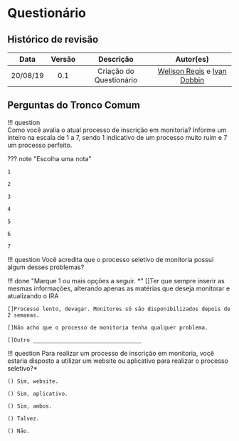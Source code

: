 # Questionário

## Histórico de revisão

| Data | Versão | Descrição | Autor(es)|
|:----:|:------:|:---------:|:--------:|
| 20/08/19 | 0.1 | Criação do Questionário| [Welison Regis](https://github.com/WelisonR) e [Ivan Dobbin](https://github.com/darmsDD) |


## Perguntas do Tronco Comum

!!! question  
    Como você avalia o atual processo de inscrição em monitoria? Informe um inteiro na escala de 1 a 7, sendo 1 indicativo de um processo muito ruim e 7 um processo perfeito.

??? note "Escolha uma nota"
    
    1

    2

    3

    4

    5

    6

    7

!!! question 
    Você acredita que o processo seletivo de monitoria possui algum desses problemas? 

!!! done "Marque 1 ou mais opções a seguir. *"
    []Ter que sempre inserir as mesmas informações, alterando apenas as matérias que deseja monitorar e atualizando o IRA

    []Processo lento, devagar. Monitores só são disponibilizados depois de 2 semanas.

    []Não acho que o processo de monitoria tenha qualquer problema.

    []Outro __________________________________


!!! question 
    Para realizar um processo de inscrição em monitoria, você estaria disposto a utilizar um website ou aplicativo para realizar o processo seletivo?*

    () Sim, website.

    () Sim, aplicativo.
    
    () Sim, ambos.
    
    () Talvez.
    
    () Não.







